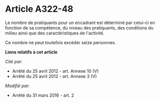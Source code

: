 # Article A322-48

Le nombre de pratiquants pour un encadrant est déterminé par celui-ci en fonction de sa compétence, du niveau des
pratiquants, des conditions du milieu ainsi que des caractéristiques de l'activité.

Ce nombre ne peut toutefois excéder seize personnes.

**Liens relatifs à cet article**

_Cité par_:

  - Arrêté du 25 avril 2012 - art. Annexe 10 (V)
  - Arrêté du 25 avril 2012 - art. Annexe 3 (V)

_Modifié par_:

  - Arrêté du 31 mars 2016 - art. 2
